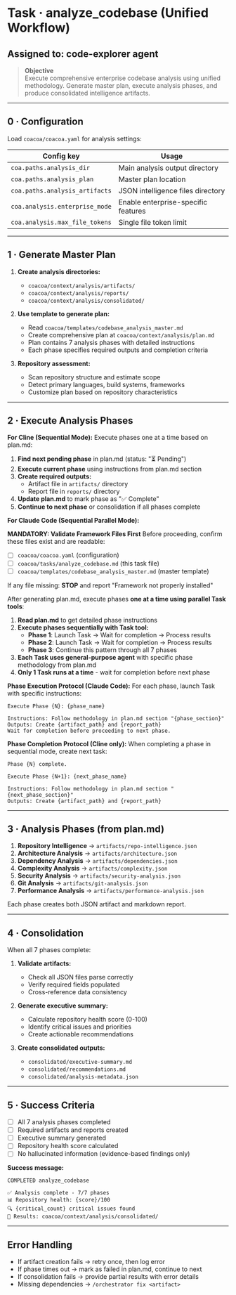 # Task · analyze_codebase (Unified Workflow)

## Assigned to: code-explorer agent

> **Objective**  
> Execute comprehensive enterprise codebase analysis using unified methodology. Generate master plan, execute analysis phases, and produce consolidated intelligence artifacts.

---

## 0 · Configuration

Load `coacoa/coacoa.yaml` for analysis settings:

| Config key                    | Usage                                  |
|-------------------------------|----------------------------------------|
| `coa.paths.analysis_dir`      | Main analysis output directory         |
| `coa.paths.analysis_plan`     | Master plan location                   |
| `coa.paths.analysis_artifacts`| JSON intelligence files directory     |
| `coa.analysis.enterprise_mode`| Enable enterprise-specific features   |
| `coa.analysis.max_file_tokens`| Single file token limit               |

---

## 1 · Generate Master Plan

1. **Create analysis directories:**
   - `coacoa/context/analysis/artifacts/`
   - `coacoa/context/analysis/reports/` 
   - `coacoa/context/analysis/consolidated/`

2. **Use template to generate plan:**
   - Read `coacoa/templates/codebase_analysis_master.md`
   - Create comprehensive plan at `coacoa/context/analysis/plan.md`
   - Plan contains 7 analysis phases with detailed instructions
   - Each phase specifies required outputs and completion criteria

3. **Repository assessment:**
   - Scan repository structure and estimate scope
   - Detect primary languages, build systems, frameworks
   - Customize plan based on repository characteristics

---

## 2 · Execute Analysis Phases

**For Cline (Sequential Mode):**
Execute phases one at a time based on plan.md:

1. **Find next pending phase** in plan.md (status: "⏳ Pending")
2. **Execute current phase** using instructions from plan.md section
3. **Create required outputs:**
   - Artifact file in `artifacts/` directory
   - Report file in `reports/` directory
4. **Update plan.md** to mark phase as "✅ Complete"
5. **Continue to next phase** or consolidation if all phases complete

**For Claude Code (Sequential Parallel Mode):**

**MANDATORY: Validate Framework Files First**
Before proceeding, confirm these files exist and are readable:
- [ ] `coacoa/coacoa.yaml` (configuration) 
- [ ] `coacoa/tasks/analyze_codebase.md` (this task file)
- [ ] `coacoa/templates/codebase_analysis_master.md` (master template)

If any file missing: **STOP** and report "Framework not properly installed"

After generating plan.md, execute phases **one at a time using parallel Task tools**:

1. **Read plan.md** to get detailed phase instructions
2. **Execute phases sequentially with Task tool:**
   - **Phase 1**: Launch Task → Wait for completion → Process results
   - **Phase 2**: Launch Task → Wait for completion → Process results
   - **Phase 3**: Continue this pattern through all 7 phases
3. **Each Task uses general-purpose agent** with specific phase methodology from plan.md
4. **Only 1 Task runs at a time** - wait for completion before next phase

**Phase Execution Protocol (Claude Code):**
For each phase, launch Task with specific instructions:
```
Execute Phase {N}: {phase_name}

Instructions: Follow methodology in plan.md section "{phase_section}"
Outputs: Create {artifact_path} and {report_path}
Wait for completion before proceeding to next phase.
```

**Phase Completion Protocol (Cline only):**
When completing a phase in sequential mode, create next task:
```
Phase {N} complete. 

Execute Phase {N+1}: {next_phase_name}

Instructions: Follow methodology in plan.md section "{next_phase_section}"
Outputs: Create {artifact_path} and {report_path}
```

---

## 3 · Analysis Phases (from plan.md)

1. **Repository Intelligence** → `artifacts/repo-intelligence.json`
2. **Architecture Analysis** → `artifacts/architecture.json`
3. **Dependency Analysis** → `artifacts/dependencies.json`
4. **Complexity Analysis** → `artifacts/complexity.json`
5. **Security Analysis** → `artifacts/security-analysis.json`
6. **Git Analysis** → `artifacts/git-analysis.json`
7. **Performance Analysis** → `artifacts/performance-analysis.json`

Each phase creates both JSON artifact and markdown report.

---

## 4 · Consolidation

When all 7 phases complete:

1. **Validate artifacts:**
   - Check all JSON files parse correctly
   - Verify required fields populated
   - Cross-reference data consistency

2. **Generate executive summary:**
   - Calculate repository health score (0-100)
   - Identify critical issues and priorities
   - Create actionable recommendations

3. **Create consolidated outputs:**
   - `consolidated/executive-summary.md`
   - `consolidated/recommendations.md`
   - `consolidated/analysis-metadata.json`

---

## 5 · Success Criteria

- [ ] All 7 analysis phases completed
- [ ] Required artifacts and reports created
- [ ] Executive summary generated
- [ ] Repository health score calculated
- [ ] No hallucinated information (evidence-based findings only)

**Success message:**
```
COMPLETED analyze_codebase

✅ Analysis complete - 7/7 phases
📊 Repository health: {score}/100
🔍 {critical_count} critical issues found
📁 Results: coacoa/context/analysis/consolidated/
```

---

## Error Handling

- If artifact creation fails → retry once, then log error
- If phase times out → mark as failed in plan.md, continue to next
- If consolidation fails → provide partial results with error details
- Missing dependencies → `/orchestrator fix <artifact>`